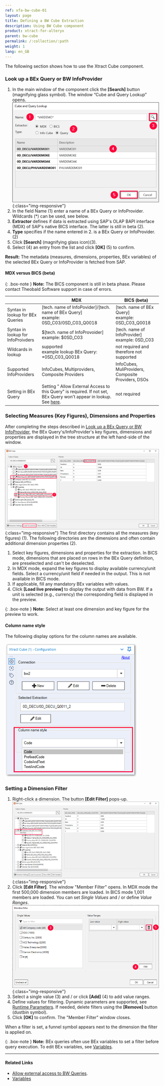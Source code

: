 ```yaml
---
ref: xfa-bw-cube-01
layout: page
title: Defining a BW Cube Extraction
description: Using BW Cube component
product: xtract-for-alteryx
parent: bw-cube
permalink: /:collection/:path
weight: 1
lang: en_GB
---
```

The following section shows how to use the Xtract Cube component. <br>

### Look up a BEx Query or BW InfoProvider
1. In the main window of the component click the **[Search]** button (magnifying glass symbol). The window “Cube and Query Lookup” opens.
![Cube Query search](/img/content/xfa/xfa_cube-query-look.png){:class="img-responsive"}
2. In the field Name (1) enter a name of a BEx Query or InfoProvider. Wildcards (*) can be used, see below.
3. **Extractor** defines if data is extracted using SAP's OLAP BAPI interface (MDX) of SAP's native BICS interface. The latter is still in beta (2).
4. **Type** specifies if the name entered in 2. is a BEx Query or InfoProvider. (2)
5. Click **[Search]** (magnifying glass icon)(3).
6. Select (4) an entry from the list and click **[OK]** (5) to confirm.

**Result:** The metadata (measures, dimensions, properties, BEx variables) of the selected BEx Query or InfoProvider is fetched from SAP.

#### MDX versus BICS (beta)

{: .box-note }
**Note:** The BICS component is still in beta phase. Please contact Theobald Software support in case of errors.

|                                    | MDX                                                                                         | BICS (beta)                                        |
|------------------------------------|---------------------------------------------------------------------------------------------|----------------------------------------------------|
| Syntax in lookup for BEx Queries   | [tech. name of InfoPovider]/[tech. name of BEx Query] <br /> example: 0SD_C03/0SD_C03_Q0018        | [tech. name of BEx Query] <br /> example: 0SD_C03_Q0018   |
| Syntax in lookup for InfoProivders | $[tech. name of InfoProvoider]  <br /> example: $0SD_C03                                            | [tech. name of InfoProvider] <br /> example: 0SD_C03      |
| Wildcards in lookup                | supported<br /> example lookup BEx Query: *0SD_C03_Q0018                                          | not required and therefore not supported           |
| Supported InfoProviders            | InfoCubes, Multiproviders, Composite Providers                                              | InfoCubes, MuliProviders, Composite Providers, DSOs |
| Setting in BEx Query               | Setting " Allow External Access to this Query" is required. If not set, BEx Query won't appear in lookup. See [here](https://kb.theobald-software.com/general/allow-external-access-to-bw-queries). | not required                                       |




 
### Selecting Measures (Key Figures), Dimensions and Properties
After completing the steps described in [Look up a BEx Query or BW InfoProvider](#look-up-a-bex-query-or-bw-infoprovider), the BEx Query's/InfoProvider's key figures, dimensions and properties are displayed in the tree structure at the left hand-side of the window. </br>

![Query Structure](/img/content/xfa/xfa_cube-query-select.png){:class="img-responsive"}
The first directory contains all the measures (key figures) (1). 
The following directories are the dimensions and often contain additional dimension properties (2). <br>

1. Select key figures, dimensions and properties for the extraction. In BICS mode, dimensions that are placed on rows in the BEx Query definition, are preselected and can't be deselected.
2. In MDX mode, expand the key figures to display available currency/unit fields. Select a currency/unit field if needed in the output. This is not available in BICS mode.
3. If applicable, fill any mandatory BEx variables with values.
4. Click **[Load live preview]** to display the output with data from BW. If a unit is selected (e.g., currency) the corresponding field is displayed in the preview.

{: .box-note }
**Note:** Select at least one dimension and key figure for the preview to work.

#### Column name style

The following display options for the column names are available. 

![Column name style](/img/content/xfa/xfa_cube_column_name_style.png)

### Setting a Dimension Filter 
1. Right-click a dimension. The button **[Edit Filter]** pops-up.
![Query Filter](/img/content/xfa/xfa_cube-query-filter.png){:class="img-responsive"}
2. Click **[Edit Filter]**. The window "Member Filter" opens. In MDX mode the first 500,000 dimension members are loaded. In BICS mode 1,001 members are loaded. You can set *Single Values* and / or define *Value Ranges*.
![Query Filter Define](/img/content/xfa/xfa_cube-query-filter-def.png){:class="img-responsive"}
3. Select a single value (3) and / or  click **[Add]** (4) to add value ranges. 
4. Define values for filtering. Dynamic parameters are supported, see [Runtime Parameters](./edit-runtime-parameters). If needed, delete filters using the **[Remove]** button (dustbin symbol).
5. Click **[OK]** to confirm. The "Member Filter" window closes.

When a filter is set, a funnel symbol appears next to the dimension the filter is applied on.

{: .box-note }
**Note:** BEx queries often use BEx variables to set a filter before query execution. To edit BEx variables, see [Variables](./bw-cube-variables).

****
#### Related Links
- [Allow external access to BW Queries](https://kb.theobald-software.com/general/allow-external-access-to-bw-queries).
- [Variables](./bw-cube-variables)
